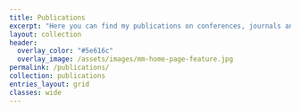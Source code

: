 ```yaml
---
title: Publications
excerpt: "Here you can find my publications on conferences, journals and books."
layout: collection
header:
  overlay_color: "#5e616c"
  overlay_image: /assets/images/mm-home-page-feature.jpg
permalink: /publications/
collection: publications
entries_layout: grid
classes: wide
---
```

